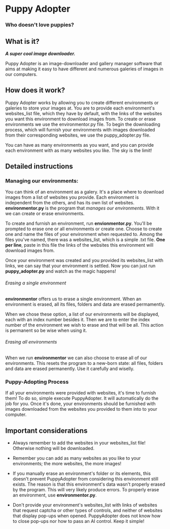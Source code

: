 
# Puppy Adopter

### Who doesn't love puppies?


## What is it?

_**A super cool image downloader.**_

Puppy Adopter is an image-downloader and gallery manager software that aims at
making it easy to have different and numerous galeries of images in our
computers.


## How does it work?

Puppy Adopter works by allowing you to create different environments or galeries
to store your images at. You are to provide each environment's websites_list file,
which they have by default, with the links of the websites you want this environment
to download images from. To create or erase environments we use the environmentor.py
file. To begin the downloading process, which will furnish your environments with
images downloaded from their corresponding websites, we use the puppy_adopter.py file.

You can have as many environments as you want, and you can provide each environment
with as many websites you like. The sky is the limit!


## Detailed instructions

### Managing our environments:

You can think of an environment as a galery. It's a place where to download
images from a list of websites you provide. Each environment is independent
from the others, and has its own list of websites. **environmentor.py**
is the program that _manages our environments_. With it we can create or erase
environments.

To create and furnish an environment, run **envionmentor.py**. You'll be prompted
to erase one or all environments or create one. Choose to create one and name the
files of your environment when requested to. Among the files you've named, there
was a websites_list, which is a simple .txt file. **One per line**, paste in this file the
links of the websites this environment will download images from.

Once your environment was created and you provided its websites_list with links, we can
say that your environment is settled. Now you can just run **puppy_adopter.py** and
watch as the magic happens!


###### Erasing a single environment

**environmentor** offers us to erase a single environment. When an environment
is erased, all its files, folders and data are erased permamently.

When we chose these option, a list of our environments will be displayed, each
with an index number besides it. Then we are to enter the index number of the environment
we wish to erase and that will be all. This action is permanent so be wise when using it.


###### Erasing all environments

When we run **environmentor** we can also choose to erase all of our environments.
This resets the program to a new-born state: all files, folders and data are
erased permanently. Use it carefully and wiselly.


### Puppy-Adopting Process

If all your environments were provided with websites, it's time to furnish them!
To do so, simple execute PuppyAdopter. It will automatically do the job for you.
Once it's done, your environments should be furnished with images downloaded from
the websites you provided to them into to your computer.


## Important considerations

* Always remember to add the websites in your websites_list file! Otherwise nothing
will be downloaded.

* Remember you can add as many websites as you like to your environments; the
more websites, the more images!

* If you manually erase an environment's folder or its elements, this doesn't prevent
PuppyAdopter from considering this environment still exists. The reason is that this
environment's data wasn't properly erased by the program. This will very likely produce
errors. To properly erase an environment, use **environmentor.py**.

* Don't provide your environment's websites_list with links of websites that
request captcha or other types of controls, and neither of websites that display
pop-ups when opened. PuppyAdopter does not know how to close pop-ups nor how
to pass an AI control. Keep it simple!
